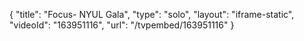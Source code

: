 {
    "title": "Focus- NYUL Gala",
    "type": "solo",
    "layout": "iframe-static",
    "videoId": "163951116",
    "url": "\/tvpembed\/163951116"
}